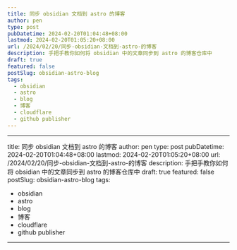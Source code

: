 ```yaml
---
title: 同步 obsidian 文档到 astro 的博客
author: pen
type: post
pubDatetime: 2024-02-20T01:04:48+08:00
lastmod: 2024-02-20T01:05:20+08:00
url: /2024/02/20/同步-obsidian-文档到-astro-的博客
description: 手把手教你如何将 obsidian 中的文章同步到 astro 的博客仓库中
draft: true
featured: false
postSlug: obsidian-astro-blog
tags:
  - obsidian
  - astro
  - blog
  - 博客
  - cloudflare
  - github publisher
---
```

---
title: 同步 obsidian 文档到 astro 的博客
author: pen
type: post
pubDatetime: 2024-02-20T01:04:48+08:00
lastmod: 2024-02-20T01:05:20+08:00
url: /2024/02/20/同步-obsidian-文档到-astro-的博客
description: 手把手教你如何将 obsidian 中的文章同步到 astro 的博客仓库中
draft: true
featured: false
postSlug:  obsidian-astro-blog
tags:
  - obsidian
  - astro
  - blog
  - 博客
  - cloudflare
  - github publisher
---
